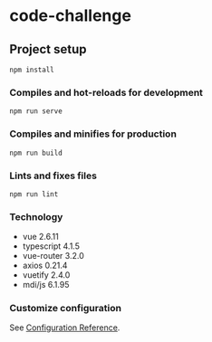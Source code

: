 # code-challenge

## Project setup
```
npm install
```

### Compiles and hot-reloads for development
```
npm run serve
```

### Compiles and minifies for production
```
npm run build
```

### Lints and fixes files
```
npm run lint
```
### Technology
* vue 2.6.11
* typescript 4.1.5
* vue-router 3.2.0
* axios 0.21.4
* vuetify 2.4.0
* mdi/js 6.1.95
### Customize configuration
See [Configuration Reference](https://cli.vuejs.org/config/).
